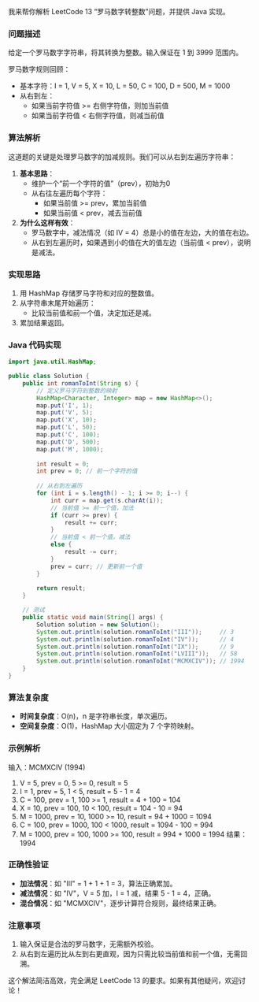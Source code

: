 我来帮你解析 LeetCode 13 “罗马数字转整数”问题，并提供 Java 实现。

### 问题描述
给定一个罗马数字字符串，将其转换为整数。输入保证在 1 到 3999 范围内。

罗马数字规则回顾：
- 基本字符：I = 1, V = 5, X = 10, L = 50, C = 100, D = 500, M = 1000
- 从右到左：
    - 如果当前字符值 >= 右侧字符值，则加当前值
    - 如果当前字符值 < 右侧字符值，则减当前值

### 算法解析
这道题的关键是处理罗马数字的加减规则。我们可以从右到左遍历字符串：
1. **基本思路**：
    - 维护一个“前一个字符的值”（prev），初始为0
    - 从右往左遍历每个字符：
        - 如果当前值 >= prev，累加当前值
        - 如果当前值 < prev，减去当前值
2. **为什么这样有效**：
    - 罗马数字中，减法情况（如 IV = 4）总是小的值在左边，大的值在右边。
    - 从右到左遍历时，如果遇到小的值在大的值左边（当前值 < prev），说明是减法。

### 实现思路
1. 用 HashMap 存储罗马字符和对应的整数值。
2. 从字符串末尾开始遍历：
    - 比较当前值和前一个值，决定加还是减。
3. 累加结果返回。

### Java 代码实现
```java
import java.util.HashMap;

public class Solution {
    public int romanToInt(String s) {
        // 定义罗马字符到整数的映射
        HashMap<Character, Integer> map = new HashMap<>();
        map.put('I', 1);
        map.put('V', 5);
        map.put('X', 10);
        map.put('L', 50);
        map.put('C', 100);
        map.put('D', 500);
        map.put('M', 1000);
        
        int result = 0;
        int prev = 0; // 前一个字符的值
        
        // 从右到左遍历
        for (int i = s.length() - 1; i >= 0; i--) {
            int curr = map.get(s.charAt(i));
            // 当前值 >= 前一个值，加法
            if (curr >= prev) {
                result += curr;
            } 
            // 当前值 < 前一个值，减法
            else {
                result -= curr;
            }
            prev = curr; // 更新前一个值
        }
        
        return result;
    }

    // 测试
    public static void main(String[] args) {
        Solution solution = new Solution();
        System.out.println(solution.romanToInt("III"));     // 3
        System.out.println(solution.romanToInt("IV"));      // 4
        System.out.println(solution.romanToInt("IX"));      // 9
        System.out.println(solution.romanToInt("LVIII"));   // 58
        System.out.println(solution.romanToInt("MCMXCIV")); // 1994
    }
}
```

### 算法复杂度
- **时间复杂度**：O(n)，n 是字符串长度，单次遍历。
- **空间复杂度**：O(1)，HashMap 大小固定为 7 个字符映射。

### 示例解析
输入：MCMXCIV (1994)
1. V = 5, prev = 0, 5 >= 0, result = 5
2. I = 1, prev = 5, 1 < 5, result = 5 - 1 = 4
3. C = 100, prev = 1, 100 >= 1, result = 4 + 100 = 104
4. X = 10, prev = 100, 10 < 100, result = 104 - 10 = 94
5. M = 1000, prev = 10, 1000 >= 10, result = 94 + 1000 = 1094
6. C = 100, prev = 1000, 100 < 1000, result = 1094 - 100 = 994
7. M = 1000, prev = 100, 1000 >= 100, result = 994 + 1000 = 1994
   结果：1994

### 正确性验证
- **加法情况**：如 "III" = 1 + 1 + 1 = 3，算法正确累加。
- **减法情况**：如 "IV"，V = 5 加，I = 1 减，结果 5 - 1 = 4，正确。
- **混合情况**：如 "MCMXCIV"，逐步计算符合规则，最终结果正确。

### 注意事项
1. 输入保证是合法的罗马数字，无需额外校验。
2. 从右到左遍历比从左到右更直观，因为只需比较当前值和前一个值，无需回溯。

这个解法简洁高效，完全满足 LeetCode 13 的要求。如果有其他疑问，欢迎讨论！